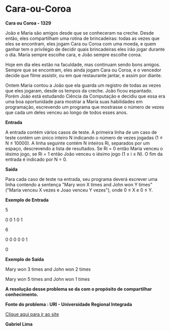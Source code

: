 # Cara-ou-Coroa

<b> Cara ou Coroa - 1329 </b>

João e Maria são amigos desde que se conheceram na creche. Desde então, eles compartilham uma rotina de brincadeiras: todas as vezes que eles se encontram, eles jogam Cara ou Coroa com uma moeda, e quem ganhar tem o privilégio de decidir quais brincadeiras eles irão jogar durante o dia. Maria sempre escolhe cara, e João sempre escolhe coroa.

Hoje em dia eles estão na faculdade, mas continuam sendo bons amigos. Sempre que se encontram, eles ainda jogam Cara ou Coroa, e o vencedor decide que filme assistir, ou em que restaurante jantar, e assim por diante.

Ontem Maria contou a João que ela guarda um registro de todas as vezes que eles jogaram, desde os tempos da creche. João ficou espantado. Porém João está estudando Ciência da Computação e decidiu que essa era uma boa oportunidade para mostrar a Maria suas habilidades em programação, escrevendo um programa que mostrasse o número de vezes que cada um deles venceu ao longo de todos esses anos.

<b> Entrada </b>

A entrada contém vários casos de teste. A primeira linha de um caso de teste contém um único inteiro N indicando o número de vezes jogadas (1 ≤ N ≤ 10000). A linha seguinte contém N inteiros Ri, separados por um espaço, descrevendo a lista de resultados. Se Ri = 0 então Maria venceu o iésimo jogo, se Ri = 1 então João venceu o iésimo jogo (1 ≤ i ≤ N). O fim da entrada é indicado por N = 0.

<b> Saída </b>

Para cada caso de teste na entrada, seu programa deverá escrever uma linha contendo a sentença "Mary won X times and John won Y times" ("Maria venceu X vezes e Joao venceu Y vezes"), onde 0 ≤ X e 0 ≤ Y.

<b> Exemplo de Entrada </b>

<p>5</p>
<p>0 0 1 0 1</p>
<p>6</p>
<p>0 0 0 0 0 1</p>
<p>0</p>

<b> Exemplo de Saída </b>

<p>Mary won 3 times and John won 2 times</p>
<p>Mary won 5 times and John won 1 times</p>

<b>A resolução desse problema se da com o propósito de compartilhar conhecimento.</b>

<b>Fonte do problema : URI - Universidade Regional Integrada</b>

<a href = https://www.urionlinejudge.com.br/judge/pt/problems/view/1329> Clique aqui para ir ao site</a>
<p><b>Gabriel Lima</b></p>